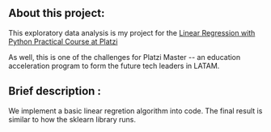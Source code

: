 <h2> About this project: </h2>

This exploratory data analysis is my project for the [Linear Regression with Python Practical Course at Platzi](https://platzi.com/clases/1766-regresion-python/25390-regresion-lineal-y-machine-learning/)

As well, this is one of the challenges for Platzi Master -- an education acceleration program to form the future tech leaders in LATAM.

<h2> Brief description : </h2>

We implement a basic linear regretion algorithm into code. The final result is similar to how the sklearn library runs.
